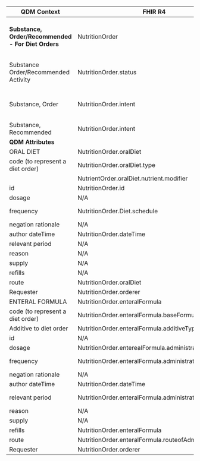 <table class="grid">
  <thead>
    <tr>
      <th><strong>QDM Context</strong></th>
      <th><strong>FHIR R4</strong></th>
      <th><strong>Comments</strong></th>
       <th><strong>Conversion</strong></th>
    </tr>
  </thead>
  <tbody>
    <tr>
      <td><strong>Substance, Order/Recommended - For Diet Orders</strong></td>
      <td>NutritionOrder</td>
      <td>Limited to orders for diets or diets with supplements</td>
    </tr>
    <tr>
      <td>Substance Order/Recommended Activity</td>
      <td>NutritionOrder.status</td>
      <td>Constrain to Active, on-hold, Completed</td>
    </tr>
    <tr>
      <td>Substance, Order</td>
      <td>NutritionOrder.intent</td>
      <td>Constrain to “order” and child concepts</td>
    </tr>
    <tr>
      <td>Substance, Recommended</td>
      <td>NutritionOrder.intent</td>
      <td>Constrain to “plan”</td>
       <td>SubstanceAdministered what to set to?????</td>
    </tr>
    <tr>
      <td><strong>QDM Attributes</strong></td>
      <td>&nbsp;</td>
      <td>&nbsp;</td>
    </tr>
    <tr>
      <td>ORAL DIET</td>
      <td>NutritionOrder.oralDiet</td>
      <td>&nbsp;</td>
      <td>&nbsp;Not mapped </td>
    </tr>
    <tr>
      <td>code (to represent a diet order)</td>
      <td>NutritionOrder.oralDiet.type</td>
      <td>&nbsp;</td>
      <td>qdmDataElement.getDataElementCodes()</td>
    </tr>
    <tr>
      <td>&nbsp;</td>
      <td>NutrientOrder.oralDiet.nutrient.modifier</td>
      <td>&nbsp;</td>
    </tr>
    <tr>
      <td>id</td>
      <td>NutritionOrder.id</td>
      <td>&nbsp;</td>
       <td>&nbsp;</td>
    </tr>
    <tr>
      <td>dosage</td>
      <td>N/A</td>
      <td>&nbsp;</td>
    </tr>
    <tr>
      <td>frequency</td>
      <td>NutritionOrder.Diet.schedule</td>
      <td>&nbsp;</td>
     <td>No Data for qdmDataElement.getFrequency()</td>
    </tr>
    <tr>
      <td>negation rationale</td>
      <td>N/A</td>
      <td>&nbsp;</td>
    </tr>
    <tr>
      <td>author dateTime</td>
      <td>NutritionOrder.dateTime</td>
      <td>&nbsp;</td>
    </tr>
    <tr>
      <td>relevant period</td>
      <td>N/A</td>
      <td>&nbsp;</td>
    </tr>
    <tr>
      <td>reason</td>
      <td>N/A</td>
      <td>&nbsp;</td>
    </tr>
    <tr>
      <td>supply</td>
      <td>N/A</td>
      <td>&nbsp;</td>
    </tr>
    <tr>
      <td>refills</td>
      <td>N/A</td>
      <td>&nbsp;</td>
    </tr>
    <tr>
      <td>route</td>
      <td>NutritionOrder.oralDiet</td>
      <td>&nbsp;</td>
      <td>No data for qdmDataElement.getRoute()</td> 
    </tr>
    <tr>
      <td>Requester</td>
      <td>NutritionOrder.orderer</td>
      <td>&nbsp;</td>
      <td>Not mapped&nbsp;</td>
    </tr>
    <tr>
      <td>ENTERAL FORMULA</td>
      <td>NutritionOrder.enteralFormula</td>
      <td>&nbsp;</td>
    </tr>
    <tr>
      <td>code (to represent a diet order)</td>
      <td>NutritionOrder.enteralFormula.baseFormulaType</td>
      <td>&nbsp;</td>
      <td>qdmDataElement.getDataElementCodes()</td>
    </tr>
    <tr>
      <td>Additive to diet order</td>
      <td>NutritionOrder.enteralFormula.additiveType</td>
      <td>&nbsp;</td>
    </tr>
    <tr>
      <td>id</td>
      <td>N/A</td>
      <td>&nbsp;</td>
    </tr>
    <tr>
      <td>dosage</td>
      <td>NutritionOrder.enterealFormula.administration.quantity</td>
      <td>&nbsp;</td>
      <td>qdmDataElement.getDosage()</td>
    </tr>
    <tr>
      <td>frequency</td>
      <td>NutritionOrder.enteralFormula.administration.rate[x]</td>
      <td>&nbsp;</td>
      <td>No Data for qdmDataElement.getFrequency()</td>
    </tr>
    <tr>
      <td>negation rationale</td>
      <td>N/A</td>
      <td>&nbsp;</td>
    </tr>
    <tr>
      <td>author dateTime</td>
      <td>NutritionOrder.dateTime</td>
      <td>&nbsp;</td>
    </tr>
    <tr>
      <td>relevant period</td>
      <td>NutritionOrder.enteralFormula.administration.schedule</td>
      <td>&nbsp;</td>
      <td>TODO how to fully convert - qdmDataElement.getRelevantPeriod()</td>
    </tr>
    <tr>
      <td>reason</td>
      <td>N/A</td>
      <td>&nbsp;</td>
    </tr>
    <tr>
      <td>supply</td>
      <td>N/A</td>
      <td>&nbsp;</td>
    </tr>
    <tr>
      <td>refills</td>
      <td>NutritionOrder.enteralFormula</td>
      <td>&nbsp;</td>
      <td>No Data for qdmDataElement.getRefills()</td>
    </tr>
    <tr>
      <td>route</td>
      <td>NutritionOrder.enteralFormula.routeofAdministration</td>
      <td>&nbsp;</td>
      <td>No data for qdmDataElement.getRoute()</td> 
    </tr>
    <tr>
      <td>Requester</td>
      <td>NutritionOrder.orderer</td>
      <td>&nbsp;</td>
      <td>Not mapped</td>
    </tr>
  </tbody>
</table>